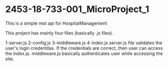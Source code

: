 # 2453-18-733-001_MicroProject_1
This is a simple rest api for HospitalManagement


This project has mainly four files (basically .js files).

1-server.js
2-config.js
3-middleware.js
4-index.js
server.js file validates the user's login credentilas. If the credentials are correct, then user can access the index.js. middleware.js basically authenticates user while accessing the site.
